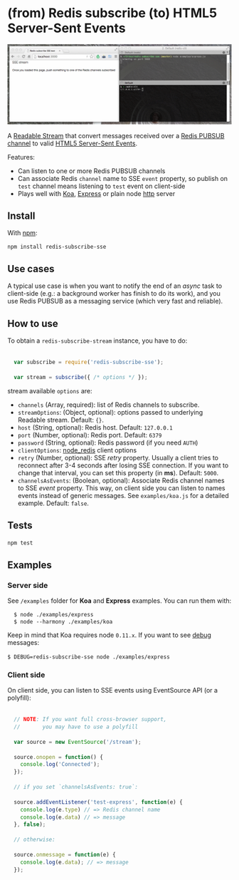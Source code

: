 
# (from) Redis subscribe (to) HTML5 Server-Sent Events

<p align="center">
  <img src="docs/screencast.gif">
</p>

A [Readable Stream](http://nodejs.org/api/stream.html#stream_class_stream_readable) that convert messages received over a [Redis PUBSUB channel](http://redis.io/topics/pubsub) to valid [HTML5 Server-Sent Events](http://www.w3schools.com/html/html5_serversentevents.asp).

Features:

* Can listen to one or more Redis PUBSUB channels
* Can associate Redis `channel` name to SSE `event` property, so publish on `test` channel means listening to `test` event on client-side
* Plays well with [Koa](http://koajs.com), [Express](http://expressjs.com) or plain node [http](http://nodejs.org/api/http.html) server


## Install

With [npm](http://npmjs.org/):

```
npm install redis-subscribe-sse
```

## Use cases

A typical use case is when you want to notify the end of an *async* task to client-side (e.g.: a background worker has finish to do its work), and you use Redis PUBSUB as a messaging service (which very fast and reliable).


## How to use

To obtain a `redis-subscribe-stream` instance, you have to do:

```javascript

  var subscribe = require('redis-subscribe-sse');

  var stream = subscribe({ /* options */ });

```

stream available `options` are:

- `channels` (Array, required): list of Redis channels to subscribe.
- `streamOptions`: (Object, optional): options passed to underlying Readable stream. Default: `{}`.
- `host` (String, optional): Redis host. Default: `127.0.0.1`
- `port` (Number, optional): Redis port. Default: `6379`
- `password` (String, optional): Redis password (if you need `AUTH`)
- `clientOptions`: [node_redis](https://github.com/mranney/node_redis) client options
- `retry` (Number, optional): SSE *retry* property. Usually a client tries to reconnect after 3-4 seconds after losing SSE connection. If you want to change that interval, you can set this property (in **ms**). Default: `5000`.
- `channelsAsEvents`: (Boolean, optional): Associate Redis channel names to SSE *event* property. This way, on client side you can listen to names events instead of generic messages. See `examples/koa.js` for a detailed example. Default: `false`.


## Tests

`npm test`


## Examples

### Server side

See `/examples` folder for **Koa** and **Express** examples. You can run them with:

```
  $ node ./examples/express
  $ node --harmony ./examples/koa
```

Keep in mind that Koa requires node `0.11.x`. If you want to see [debug](https://github.com/visionmedia/debug) messages:

`$ DEBUG=redis-subscribe-sse node ./examples/express`

### Client side

On client side, you can listen to SSE events using EventSource API (or a polyfill):

```javascript

  // NOTE: If you want full cross-browser support, 
  //       you may have to use a polyfill

  var source = new EventSource('/stream');

  source.onopen = function() {
    console.log('Connected');
  });

  // if you set `channelsAsEvents: true`:

  source.addEventListener('test-express', function(e) {
    console.log(e.type) // => Redis channel name
    console.log(e.data) // => message
  }, false);

  // otherwise:

  source.onmessage = function(e) {
    console.log(e.data); // => message
  });

```




